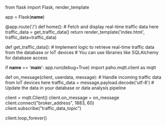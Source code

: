 from flask import Flask, render_template

app = Flask(__name__)

@app.route('/')
def home():
    # Fetch and display real-time traffic data here
    traffic_data = get_traffic_data()
    return render_template('index.html', traffic_data=traffic_data)

def get_traffic_data():
    # Implement logic to retrieve real-time traffic data from the database or IoT devices
    # You can use libraries like SQLAlchemy for database access

if __name__ == '__main__':
    app.run(debug=True)
import paho.mqtt.client as mqtt

def on_message(client, userdata, message):
    # Handle incoming traffic data from IoT devices here
    traffic_data = message.payload.decode('utf-8')
    # Update the data in your database or data analysis pipeline

client = mqtt.Client()
client.on_message = on_message
client.connect("broker_address", 1883, 60)
client.subscribe("traffic_data_topic")

client.loop_forever()

